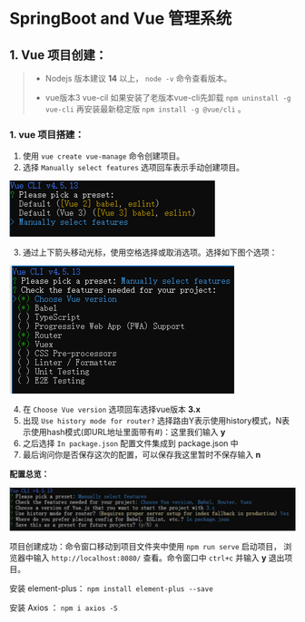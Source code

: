 # SpringBoot and Vue 管理系统

## 1. Vue 项目创建：

>   *   Nodejs 版本建议 **14** 以上， `node -v` 命令查看版本。
>
>   *   vue版本3 vue-cil 如果安装了老版本vue-cli先卸载 `npm uninstall -g vue-cli` 再安装最新稳定版 `npm install -g @vue/cli` 。

### 1. vue 项目搭建：

1.   使用 `vue create vue-manage` 命令创建项目。
2.   选择 `Manually select features` 选项回车表示手动创建项目。

![image-20210912101649454](https://github.com/ruoxijun/SpringBoot-Vue-Manage/blob/1e902241dc06fc91874577043c067f2bb559e79e/ty_imgs/image-20210912101649454.png)

3.   通过上下箭头移动光标，使用空格选择或取消选项。选择如下图个选项：

![image-20210912102335024](https://github.com/ruoxijun/SpringBoot-Vue-Manage/blob/1e902241dc06fc91874577043c067f2bb559e79e/ty_imgs/image-20210912102335024-16314134185741.png)

4.   在 `Choose Vue version` 选项回车选择vue版本 **3.x** 
5.   出现 `Use history mode for router?` 选择路由Y表示使用history模式，N表示使用hash模式(即URL地址里面带有#)：这里我们输入 **y**
6.   之后选择 `In package.json` 配置文件集成到 package.json 中
7.   最后询问你是否保存这次的配置，可以保存我这里暂时不保存输入 **n**

**配置总览：**

![image-20210912103433643](https://github.com/ruoxijun/SpringBoot-Vue-Manage/blob/1e902241dc06fc91874577043c067f2bb559e79e/ty_imgs/image-20210912103433643-16314140760192.png)

项目创建成功：命令窗口移动到项目文件夹中使用 `npm run serve` 启动项目， 浏览器中输入 `http://localhost:8080/` 查看。命令窗口中 `ctrl+c` 并输入 **y** 退出项目。

安装 element-plus： `npm install element-plus --save`

安装 Axios ： `npm i axios -S`


